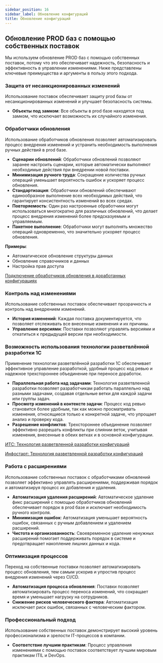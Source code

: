 ```yaml
---
sidebar_position: 16
sidebar_label: Обновление конфигураций
title: Обновление конфигураций
---
```


## Обновление PROD баз с помощью собственных поставок

Мы используем обновление PROD баз с помощью собственных поставок, потому что это обеспечивает надежность, безопасность и эффективность в управлении изменениями. Ниже представлены ключевые преимущества и аргументы в пользу этого подхода.

### Защита от несанкционированных изменений

Использование поставок обеспечивает защиту prod базы от несанкционированных изменений и улучшает безопасность системы.

- **Объекты под замком**: Все объекты в prod базе находятся под замком, что исключает возможность их случайного изменения.

### Обработчики обновления

Использование обработчиков обновления позволяет автоматизировать процесс внедрения изменений и устранить необходимость выполнения ручных действий в prod базе.

- **Сценарии обновлений**: Обработчики обновлений позволяют заранее настроить сценарии, которые автоматически выполняют необходимые действия при внедрении новой поставки.
- **Минимизация ручного труда**: Сокращение количества ручных операций уменьшает вероятность ошибок и ускоряет процесс обновления.
- **Стандартизация**: Обработчики обновлений обеспечивают единообразное выполнение всех необходимых действий, что гарантирует консистентность изменений во всех средах.
- **Повторяемость**: Один раз настроенные обработчики могут использоваться многократно для различных обновлений, что делает процесс внедрения изменений более предсказуемым и управляемым.
- **Пакетное выполнение**: Обработчики могут выполнять множество операций одновременно, что значительно ускоряет процесс обновления.

**Примеры**:
- Автоматическое обновление структуры данных
- Обновление справочников и данных
- Настройка прав доступа

[Подключение обработчиков обновления в доработанных конфигурациях](https://its.1c.ru/db/bsp319doc#content:4:hdoc:issogl3_%D0%BF%D0%BE%D0%B4%D0%BA%D0%BB%D1%8E%D1%87%D0%B5%D0%BD%D0%B8%D0%B5_%D0%BE%D0%B1%D1%80%D0%B0%D0%B1%D0%BE%D1%82%D1%87%D0%B8%D0%BA%D0%BE%D0%B2_%D0%BE%D0%B1%D0%BD%D0%BE%D0%B2%D0%BB%D0%B5%D0%BD%D0%B8%D1%8F_%D0%B2_%D0%B4%D0%BE%D1%80%D0%B0%D0%B1%D0%BE%D1%82%D0%B0%D0%BD%D0%BD%D1%8B%D1%85_%D0%BA%D0%BE%D0%BD%D1%84%D0%B8%D0%B3%D1%83%D1%80%D0%B0%D1%86%D0%B8%D1%8F%D1%85])

### Контроль над изменениями

Использование собственных поставок обеспечивает прозрачность и контроль над внедрением изменений.

- **История изменений**: Каждая поставка документируется, что позволяет отслеживать все внесенные изменения и их причины.
- **Управление версиями**: Поставки позволяют управлять версиями и откатиться к предыдущей версии при необходимости.

### Возможность использования технологии разветвлённой разработки 1С

Применение технологии разветвлённой разработки 1С обеспечивает эффективное управление разработкой, удобный процесс код ревью и надежное трехстороннее объединение при переносе доработок.

- **Параллельная работа над задачами**: Технология разветвленной разработки позволяет разработчикам работать параллельно над разными задачами, создавая отдельные ветки для каждой задачи или группы задач.
- **Просмотр изменений в контексте задачи**: Процесс код ревью становится более удобным, так как можно просматривать изменения, относящиеся только к конкретной задаче, что упрощает анализ и проверку кода.
- **Разрешение конфликтов**: Трехстороннее объединение позволяет эффективно разрешать конфликты при слиянии веток, учитывая изменения, внесенные в обеих ветках и в основной конфигурации.

[ИТС: Технология разветвленной разработки конфигураций](https://its.1c.ru/db/v8std/content/709/hdoc)

[Инфостарт: Технология разветвленной разработки конфигураций](https://infostart.ru/1c/articles/1443756/)

### Работа с расширениями

Использование собственных поставок с обработчиками обновлений позволяет эффективно управлять расширениями, поддерживая порядок и автоматизируя процесс их добавления и удаления.

- **Автоматизация удаления расширений**: Автоматическое удаление фикс расширений с помощью обработчиков обновлений обеспечивает порядок в prod базе и исключает необходимость ручного контроля.
- **Минимизация ошибок**: Автоматизация уменьшает вероятность ошибок, связанных с ручным добавлением и удалением расширений.
- **Чистота и организованность**: Своевременное удаление ненужных расширений помогает поддерживать порядок в системе и предотвращает накопление лишних данных и кода.

### Оптимизация процессов

Переход на собственные поставки позволяет автоматизировать процесс обновления, тем самым ускорив и упростив процесс внедрения изменений через CI/CD.

- **Автоматизация процесса обновления**: Поставки позволяет автоматизировать процесс переноса изменений, что сокращает время и уменьшает нагрузку на сотрудников.
- **Снижение рисков человеческого фактора**: Автоматизация исключает риск ошибок, связанных с человеческим фактором.

### Профессиональный подход

Использование собственных поставок демонстрирует высокий уровень профессионализма и зрелости IT-процессов в компании.

- **Соответствие лучшим практикам**: Процесс управления изменениями с помощью поставок соответствует лучшим мировым практикам ITIL и DevOps.
